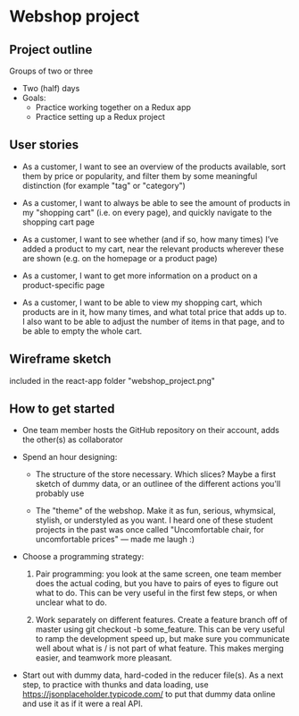 # Webshop project

## Project outline

Groups of two or three

- Two (half) days
- Goals:
  - Practice working together on a Redux app
  - Practice setting up a Redux project

## User stories

- As a customer, I want to see an overview of the products available, sort them by price or popularity, and filter them by some meaningful distinction (for example "tag" or "category")

- As a customer, I want to always be able to see the amount of products in my "shopping cart" (i.e. on every page), and quickly navigate to the shopping cart page

- As a customer, I want to see whether (and if so, how many times) I’ve added a product to my cart, near the relevant products wherever these are shown (e.g. on the homepage or a product page)

- As a customer, I want to get more information on a product on a product-specific page

- As a customer, I want to be able to view my shopping cart, which products are in it, how many times, and what total price that adds up to. I also want to be able to adjust the number of items in that page, and to be able to empty the whole cart.

## Wireframe sketch

included in the react-app folder "webshop_project.png"

## How to get started

- One team member hosts the GitHub repository on their account, adds the other(s) as collaborator

- Spend an hour designing:

  - The structure of the store necessary. Which slices? Maybe a first sketch of dummy data, or an outlinee of the different actions you'll probably use

  - The "theme" of the webshop. Make it as fun, serious, whymsical, stylish, or understyled as you want. I heard one of these student projects in the past was once called "Uncomfortable chair, for uncomfortable prices" — made me laugh :)

- Choose a programming strategy:

  1. Pair programming: you look at the same screen, one team member does the actual coding, but you have to pairs of eyes to figure out what to do. This can be very useful in the first few steps, or when unclear what to do.

  2. Work separately on different features. Create a feature branch off of master using git checkout -b some_feature. This can be very useful to ramp the development speed up, but make sure you communicate well about what is / is not part of what feature. This makes merging easier, and teamwork more pleasant.

- Start out with dummy data, hard-coded in the reducer file(s). As a next step, to practice with thunks and data loading, use https://jsonplaceholder.typicode.com/ to put that dummy data online and use it as if it were a real API.
